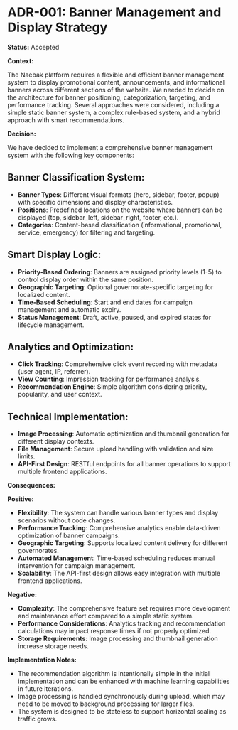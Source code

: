 # ADR-001: Banner Management and Display Strategy

**Status:** Accepted

**Context:**

The Naebak platform requires a flexible and efficient banner management system to display promotional content, announcements, and informational banners across different sections of the website. We needed to decide on the architecture for banner positioning, categorization, targeting, and performance tracking. Several approaches were considered, including a simple static banner system, a complex rule-based system, and a hybrid approach with smart recommendations.

**Decision:**

We have decided to implement a comprehensive banner management system with the following key components:

## **Banner Classification System:**

*   **Banner Types**: Different visual formats (hero, sidebar, footer, popup) with specific dimensions and display characteristics.
*   **Positions**: Predefined locations on the website where banners can be displayed (top, sidebar_left, sidebar_right, footer, etc.).
*   **Categories**: Content-based classification (informational, promotional, service, emergency) for filtering and targeting.

## **Smart Display Logic:**

*   **Priority-Based Ordering**: Banners are assigned priority levels (1-5) to control display order within the same position.
*   **Geographic Targeting**: Optional governorate-specific targeting for localized content.
*   **Time-Based Scheduling**: Start and end dates for campaign management and automatic expiry.
*   **Status Management**: Draft, active, paused, and expired states for lifecycle management.

## **Analytics and Optimization:**

*   **Click Tracking**: Comprehensive click event recording with metadata (user agent, IP, referrer).
*   **View Counting**: Impression tracking for performance analysis.
*   **Recommendation Engine**: Simple algorithm considering priority, popularity, and user context.

## **Technical Implementation:**

*   **Image Processing**: Automatic optimization and thumbnail generation for different display contexts.
*   **File Management**: Secure upload handling with validation and size limits.
*   **API-First Design**: RESTful endpoints for all banner operations to support multiple frontend applications.

**Consequences:**

**Positive:**

*   **Flexibility**: The system can handle various banner types and display scenarios without code changes.
*   **Performance Tracking**: Comprehensive analytics enable data-driven optimization of banner campaigns.
*   **Geographic Targeting**: Supports localized content delivery for different governorates.
*   **Automated Management**: Time-based scheduling reduces manual intervention for campaign management.
*   **Scalability**: The API-first design allows easy integration with multiple frontend applications.

**Negative:**

*   **Complexity**: The comprehensive feature set requires more development and maintenance effort compared to a simple static system.
*   **Performance Considerations**: Analytics tracking and recommendation calculations may impact response times if not properly optimized.
*   **Storage Requirements**: Image processing and thumbnail generation increase storage needs.

**Implementation Notes:**

*   The recommendation algorithm is intentionally simple in the initial implementation and can be enhanced with machine learning capabilities in future iterations.
*   Image processing is handled synchronously during upload, which may need to be moved to background processing for larger files.
*   The system is designed to be stateless to support horizontal scaling as traffic grows.
